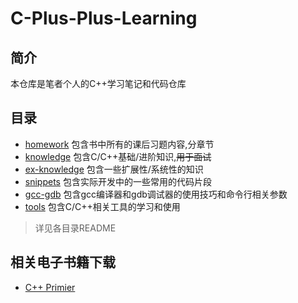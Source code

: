 # C-Plus-Plus-Learning

## 简介

本仓库是笔者个人的C++学习笔记和代码仓库

## 目录

- [homework](./homework/) 包含书中所有的课后习题内容,分章节
- [knowledge](./knowledge/) 包含C/C++基础/进阶知识,~~用于面试~~
- [ex-knowledge](./ex-knowledge/) 包含一些扩展性/系统性的知识
- [snippets](./snippets/) 包含实际开发中的一些常用的代码片段
- [gcc-gdb](./gcc-gdb/) 包含gcc编译器和gdb调试器的使用技巧和命令行相关参数
- [tools](./tools/) 包含C/C++相关工具的学习和使用

> 详见各目录README

## 相关电子书籍下载

- [C++ Primier](https://github.com/luzhixing12345/C-Plus-Plus-Primier/releases/download/v0.0.1/C++.Primer.5.2013.pdf)
